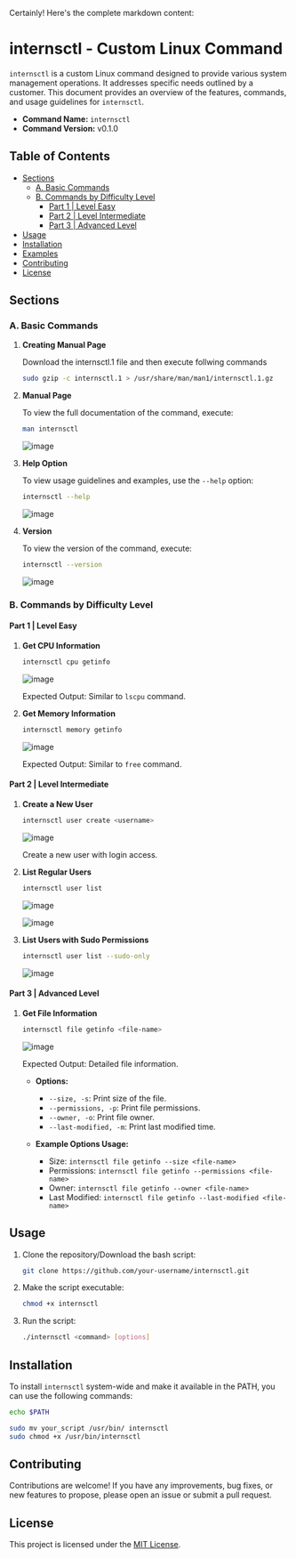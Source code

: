 Certainly! Here's the complete markdown content:

# internsctl - Custom Linux Command

`internsctl` is a custom Linux command designed to provide various system management operations. It addresses specific needs outlined by a customer. This document provides an overview of the features, commands, and usage guidelines for `internsctl`.

- **Command Name:** `internsctl`
- **Command Version:** v0.1.0

## Table of Contents

- [Sections](#sections)
  - [A. Basic Commands](#a-basic-commands)
  - [B. Commands by Difficulty Level](#b-commands-by-difficulty-level)
    - [Part 1 | Level Easy](#part-1--level-easy)
    - [Part 2 | Level Intermediate](#part-2--level-intermediate)
    - [Part 3 | Advanced Level](#part-3--advanced-level)
- [Usage](#usage)
- [Installation](#installation)
- [Examples](#examples)
- [Contributing](#contributing)
- [License](#license)

## Sections

### A. Basic Commands

1. **Creating Manual Page**
   
   Download the internsctl.1 file and then execute follwing commands
   ```bash
   sudo gzip -c internsctl.1 > /usr/share/man/man1/internsctl.1.gz
   ```
   
2. **Manual Page**

   To view the full documentation of the command, execute:

   ```bash
   man internsctl
   ```
   ![image](https://github.com/IIIshan/internsctl-Ishan-Rana-/assets/20624673/08602578-9018-4b21-ae45-907128b46f5f)


3. **Help Option**

   To view usage guidelines and examples, use the `--help` option:

   ```bash
   internsctl --help
   ```
   ![image](https://github.com/IIIshan/internsctl-Ishan-Rana-/assets/20624673/ee5c0e90-158f-418d-9d94-57a23a83b8df)


4. **Version**

   To view the version of the command, execute:

   ```bash
   internsctl --version
   ```
   ![image](https://github.com/IIIshan/internsctl-Ishan-Rana-/assets/20624673/ec9b5824-ee5b-4d90-88ff-322477951699)


### B. Commands by Difficulty Level

#### Part 1 | Level Easy

1. **Get CPU Information**

   ```bash
   internsctl cpu getinfo
   ```
   ![image](https://github.com/IIIshan/internsctl-Ishan-Rana-/assets/20624673/cd89e23c-4339-4698-8b43-869214b83382)

   Expected Output: Similar to `lscpu` command.

2. **Get Memory Information**

   ```bash
   internsctl memory getinfo
   ```
   ![image](https://github.com/IIIshan/internsctl-Ishan-Rana-/assets/20624673/f2865cc1-5ef5-40b5-b6f0-24606d6a0532)

   Expected Output: Similar to `free` command.

#### Part 2 | Level Intermediate

1. **Create a New User**

   ```bash
   internsctl user create <username>
   ```
   ![image](https://github.com/IIIshan/internsctl-Ishan-Rana-/assets/20624673/e5a4b6c2-1fde-4dae-b39a-7e76f7503420)

   Create a new user with login access.

2. **List Regular Users**

   ```bash
   internsctl user list
   ```
    ![image](https://github.com/IIIshan/internsctl-Ishan-Rana-/assets/20624673/04b619f5-0f17-486d-8824-8dbe7d84a289)

    ![image](https://github.com/IIIshan/internsctl-Ishan-Rana-/assets/20624673/8d397abe-b6ef-4a25-820b-02c941a9b975)

3. **List Users with Sudo Permissions**

   ```bash
   internsctl user list --sudo-only
   ```
   ![image](https://github.com/IIIshan/internsctl-Ishan-Rana-/assets/20624673/df6560ea-6abf-412d-8735-735e13cadce7)


#### Part 3 | Advanced Level

1. **Get File Information**

   ```bash
   internsctl file getinfo <file-name>
   ```
   ![image](https://github.com/IIIshan/internsctl-Ishan-Rana-/assets/20624673/d42a467f-5685-4e02-b8ba-339b560648fc)


   Expected Output: Detailed file information.

   - **Options:**
     - `--size, -s`: Print size of the file.
     - `--permissions, -p`: Print file permissions.
     - `--owner, -o`: Print file owner.
     - `--last-modified, -m`: Print last modified time.

   - **Example Options Usage:**
     - Size: `internsctl file getinfo --size <file-name>`
     - Permissions: `internsctl file getinfo --permissions <file-name>`
     - Owner: `internsctl file getinfo --owner <file-name>`
     - Last Modified: `internsctl file getinfo --last-modified <file-name>`

## Usage

1. Clone the repository/Download the bash script:

   ```bash
   git clone https://github.com/your-username/internsctl.git
   ```

2. Make the script executable:

   ```bash
   chmod +x internsctl
   ```
   
3. Run the script:

   ```bash
   ./internsctl <command> [options]
   ```

## Installation

To install `internsctl` system-wide and make it available in the PATH, you can use the following commands:

```bash
echo $PATH
```

```bash
sudo mv your_script /usr/bin/ internsctl
sudo chmod +x /usr/bin/internsctl
```

## Contributing

Contributions are welcome! If you have any improvements, bug fixes, or new features to propose, please open an issue or submit a pull request.

## License

This project is licensed under the [MIT License](LICENSE).

